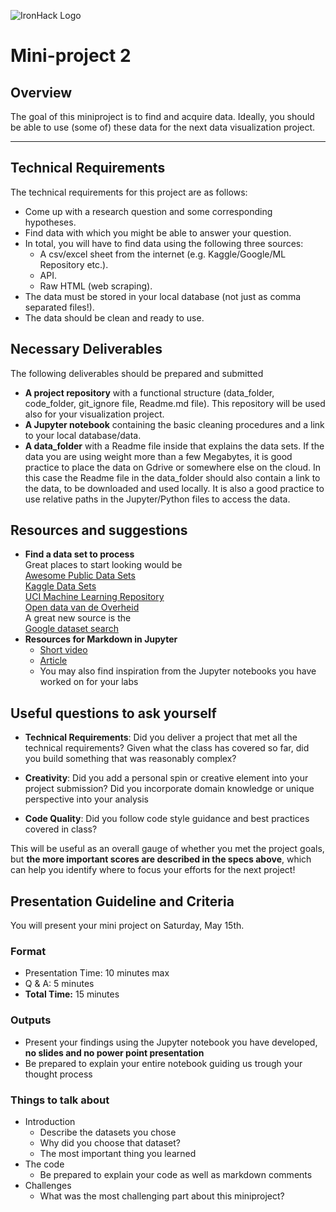 ![IronHack Logo](https://s3-eu-west-1.amazonaws.com/ih-materials/uploads/upload_d5c5793015fec3be28a63c4fa3dd4d55.png)

# Mini-project 2

## Overview

The goal of this miniproject is to find and acquire data. Ideally, you should be able to use (some of) these data for the next data visualization project. 

---

## Technical Requirements

The technical requirements for this project are as follows:

 - Come up with a research question and some corresponding hypotheses. 
 - Find data with which you might be able to answer your question. 
 - In total, you will have to find data using the following three sources:
    - A csv/excel sheet from the internet (e.g. Kaggle/Google/ML Repository etc.). 
    - API.
    - Raw HTML (web scraping). 
 - The data must be stored in your local database (not just as comma separated files!). 
 - The data should be clean and ready to use. 

## Necessary Deliverables

The following deliverables should be prepared and submitted

- **A project repository** with a functional structure (data_folder, code_folder, git_ignore file, Readme.md file). This repository will be used also for your visualization project.
- **A Jupyter notebook** containing the basic cleaning procedures and a link to your local database/data. 
- **A data_folder** with a Readme file inside that explains the data sets. If the data you are using weight more than a few Megabytes, it is good practice to place the data on Gdrive or somewhere else on the cloud. In this case the Readme file in the data_folder should also contain a link to the data, to be downloaded and used locally. It is also a good practice to use relative paths in the Jupyter/Python files to access the data. 

## Resources and suggestions

* **Find a data set to process** <br>
Great places to start looking would be <br>
[Awesome Public Data Sets](https://github.com/awesomedata/awesome-public-datasets)<br> 
[Kaggle Data Sets](https://www.kaggle.com/datasets)<br>
[UCI Machine Learning Repository](https://archive.ics.uci.edu/ml/index.php)<br> 
[Open data van de Overheid](https://data.overheid.nl/) <br>
A great new source is the <br> [Google dataset search](https://toolbox.google.com/datasetsearch)<br>
* **Resources for Markdown in Jupyter** <br>
    * [Short video](https://www.youtube.com/watch?v=jBCB23pQeIA)
    * [Article](https://medium.com/analytics-vidhya/the-jupyter-notebook-formatting-guide-873ab39f765e)
    * You may also find inspiration from the Jupyter notebooks you have worked on for your labs
    

## Useful questions to ask yourself

* __Technical Requirements__: Did you deliver a project that met all the technical requirements? Given what the class has covered so far, did you build something that was reasonably complex?

* __Creativity__: Did you add a personal spin or creative element into your project submission? Did you incorporate domain knowledge or unique perspective into your analysis

* __Code Quality__: Did you follow code style guidance and best practices covered in class?


This will be useful as an overall gauge of whether you met the project goals, but __the more important scores are described in the specs above__, which can help you identify where to focus your efforts for the next project!

## Presentation Guideline and Criteria

You will present your mini project on Saturday, May 15th. 

### Format

* Presentation Time: 10 minutes max
* Q & A: 5 minutes
* **Total Time:** 15 minutes

### Outputs

* Present your findings using the Jupyter notebook you have developed, **no slides and no power point presentation**
* Be prepared to explain your entire notebook guiding us trough your thought process

### Things to talk about

* Introduction
  * Describe the datasets you chose
  * Why did you choose that dataset?
  * The most important thing you learned
* The code
    * Be prepared to explain your code as well as markdown comments 
* Challenges
    * What was the most challenging part about this miniproject? 
    
